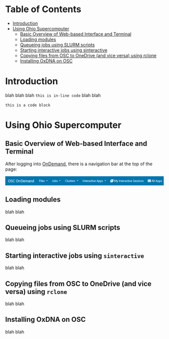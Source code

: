 # Table of Contents
* [Introduction](#introduction)
* [Using Ohio Supercomputer](#using-ohio-supercomputer-)
	* [Basic Overview of Web-based Interface and Terminal](#Basic_Overview_of_Web-based_Interface_and_Terminal)
	* [Loading modules](#loading-modules-)
	* [Queueing jobs using SLURM scripts](#queueing-jobs-using-slurm-scripts-)
	* [Starting interactive jobs using sinteractive](#starting-interactive-jobs-using-sinteractive-)
	* [Copying files from OSC to OneDrive (and vice versa) using rclone](#copying-files-from-osc-to-onedrive-and-vice-versa-using-rclone-)
	* [Installing OxDNA on OSC](#installing-oxdna-on-osc-)

# Introduction

blah blah blah `this is in-line code` blah blah

	this is a code block
	

# Using Ohio Supercomputer <a id="#using-ohio-supercomputer-"></a>

## Basic Overview of Web-based Interface and Terminal <a id="Basic_Overview_of_Web-based_Interface_and_Terminal"></a>

After logging into [OnDemand](https://ondemand.osc.edu/), there is a navigation bar at the top of the page:

![Navigation bar on OnDemand](./README_Images/OSC_navigation_bar.png "Navigation bar on OnDemand")

## Loading modules <a id="#loading-modules-"></a>

blah blah

## Queueing jobs using SLURM scripts <a id="#queueing-jobs-using-slurm-scripts-"></a>

blah blah 

## Starting interactive jobs using `sinteractive` <a id="#starting-interactive-jobs-using-sinteractive-"></a>

blah blah

## Copying files from OSC to OneDrive (and vice versa) using `rclone` <a id="#copying-files-from-osc-to-onedrive-and-vice-versa-using-rclone-"></a>

blah blah

## Installing OxDNA on OSC <a id="#installing-oxdna-on-osc-"></a>

blah blah

